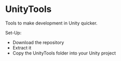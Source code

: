 # UnityTools
Tools to make development in Unity quicker.

Set-Up:
- Download the repository
- Extract it
- Copy the UnityTools folder into your Unity project
